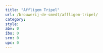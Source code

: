 ```yaml
---
title: "Affligem Tripel"
url: /brouwerij-de-smedt/affligem-tripel/
category: 
style: 
abv: 0
ibu: 0
srm: 0
upc: 0
---
```



